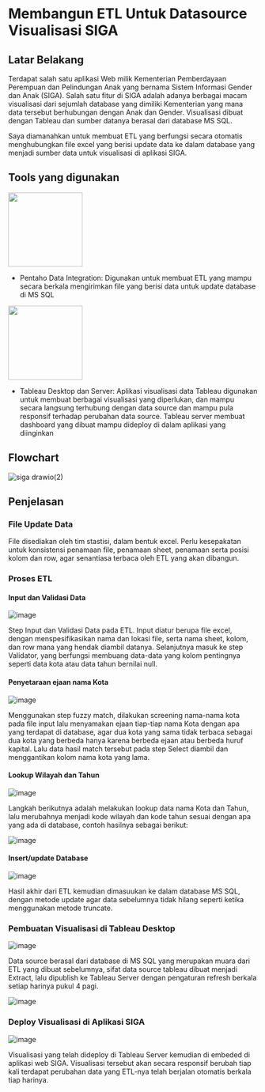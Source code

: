 # Membangun ETL Untuk Datasource Visualisasi SIGA

## Latar Belakang

Terdapat salah satu aplikasi Web milik Kementerian Pemberdayaan Perempuan dan Pelindungan Anak yang bernama Sistem Informasi Gender dan Anak (SIGA). Salah satu fitur di SIGA adalah adanya berbagai macam visualisasi dari sejumlah database yang dimiliki Kementerian yang mana data tersebut berhubungan dengan Anak dan Gender. Visualisasi dibuat dengan Tableau dan sumber datanya berasal dari database MS SQL.

Saya diamanahkan untuk membuat ETL yang berfungsi secara otomatis menghubungkan file excel yang berisi update data ke dalam database yang menjadi sumber data untuk visualisasi di aplikasi SIGA. 

## Tools yang digunakan

<img src="https://user-images.githubusercontent.com/91902011/208600647-7b2d84c4-2623-459e-b8ad-d6ba79162c21.png" width="150">

* Pentaho Data Integration:
  Digunakan untuk membuat ETL yang mampu secara berkala mengirimkan file yang berisi data untuk update database di MS SQL

<img src="https://user-images.githubusercontent.com/91902011/208601162-0cdf2917-aee3-470c-8dd4-ca5e474abe73.png" width="150">

* Tableau Desktop dan Server:
  Aplikasi visualisasi data Tableau digunakan untuk membuat berbagai visualisasi yang diperlukan, dan mampu secara langsung terhubung dengan data source dan mampu pula responsif terhadap perubahan data source. Tableau server membuat dashboard yang dibuat mampu dideploy di dalam aplikasi yang diinginkan

## Flowchart

![siga drawio(2)](https://user-images.githubusercontent.com/91902011/208608653-8e7787ee-7181-457f-9fa8-770daaf4ba9e.png)

## Penjelasan

### File Update Data

File disediakan oleh tim stastisi, dalam bentuk excel. Perlu kesepakatan untuk konsistensi penamaan file, penamaan sheet, penamaan serta posisi kolom dan row, agar senantiasa terbaca oleh ETL yang akan dibangun.

### Proses ETL

#### Input dan Validasi Data

![image](https://user-images.githubusercontent.com/91902011/208603823-26f2bc95-5adf-4546-996f-f65ffb5a2aed.png)

Step Input dan Validasi Data pada ETL. Input diatur berupa file excel, dengan menspesifikasikan nama dan lokasi file, serta nama sheet, kolom, dan row mana yang hendak diambil datanya. Selanjutnya masuk ke step Validator, yang berfungsi membuang data-data yang kolom pentingnya seperti data kota atau data tahun bernilai null.

#### Penyetaraan ejaan nama Kota

![image](https://user-images.githubusercontent.com/91902011/208604395-9ff21699-cc6f-4190-906f-031f59ba5496.png)

Menggunakan step fuzzy match, dilakukan screening nama-nama kota pada file input lalu menyamakan ejaan tiap-tiap nama Kota dengan apa yang terdapat di database, agar dua kota yang sama tidak terbaca sebagai dua kota yang berbeda hanya karena berbeda ejaan atau berbeda huruf kapital. Lalu data hasil match tersebut pada step Select diambil dan menggantikan kolom nama kota yang lama.

#### Lookup Wilayah dan Tahun

![image](https://user-images.githubusercontent.com/91902011/208605062-5761c1a6-a2cd-48cc-a499-cdbbe6c334ed.png)

Langkah berikutnya adalah melakukan lookup data nama Kota dan Tahun, lalu merubahnya menjadi kode wilayah dan kode tahun sesuai dengan apa yang ada di database, contoh hasilnya sebagai berikut:

![image](https://user-images.githubusercontent.com/91902011/208605992-b1e7d5d5-bed5-4f32-8128-ac9a98951a6d.png)

#### Insert/update Database

![image](https://user-images.githubusercontent.com/91902011/208606104-67983821-55f7-4e73-b834-5ec242d751dd.png)

Hasil akhir dari ETL kemudian dimasuukan ke dalam database MS SQL, dengan metode update agar data sebelumnya tidak hilang seperti ketika menggunakan metode truncate.

### Pembuatan Visualisasi di Tableau Desktop

![image](https://user-images.githubusercontent.com/91902011/208606876-b59f3ea3-35a6-4fd4-8f9e-2d5bffb45c71.png)

Data source berasal dari database di MS SQL yang merupakan muara dari ETL yang dibuat sebelumnya, sifat data source tableau dibuat menjadi Extract, lalu dipublish ke Tableau Server dengan pengaturan refresh berkala setiap harinya pukul 4 pagi.

![image](https://user-images.githubusercontent.com/91902011/208607369-ef94e4cb-5204-4a72-8cd7-c471f17b4dc3.png)

### Deploy Visualisasi di Aplikasi SIGA

![image](https://user-images.githubusercontent.com/91902011/208607921-e6f38816-9a8c-4488-b0f6-889568c0f92a.png)

Visualisasi yang telah dideploy di Tableau Server kemudian di embeded di aplikasi web SIGA. Visualisasi tersebut akan secara responsif berubah tiap kali terdapat perubahan data yang ETL-nya telah berjalan otomatis berkala tiap harinya.




